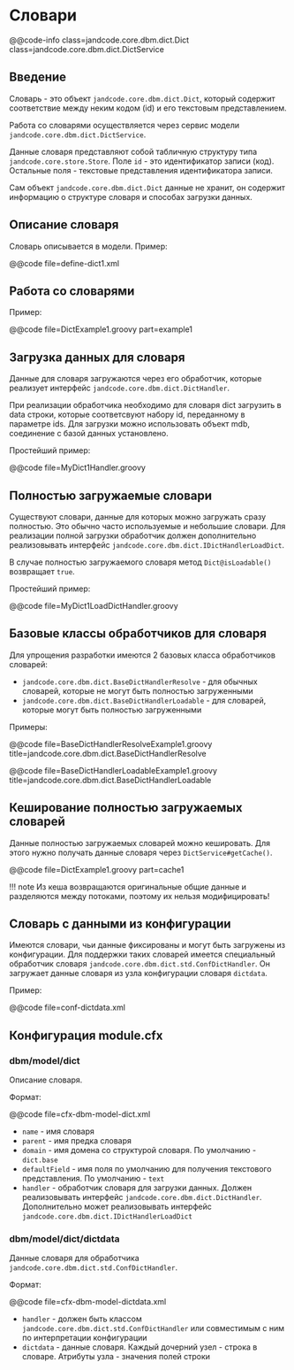 Словари
=======

@@code-info class=jandcode.core.dbm.dict.Dict class=jandcode.core.dbm.dict.DictService

Введение
--------

Словарь - это объект `jandcode.core.dbm.dict.Dict`, который содержит соответствие между
неким кодом (id) и его текстовым представлением.

Работа со словарями осуществляется через сервис модели
`jandcode.core.dbm.dict.DictService`.

Данные словаря представляют собой табличную структуру типа `jandcode.core.store.Store`.
Поле `id` - это идентификатор записи (код). Остальные поля - текстовые представления
идентификатора записи.

Сам объект `jandcode.core.dbm.dict.Dict` данные не хранит, он содержит информацию о
структуре словаря и способах загрузки данных.

Описание словаря
----------------

Словарь описывается в модели. Пример:

@@code file=define-dict1.xml


Работа со словарями
-------------------

Пример:

@@code file=DictExample1.groovy part=example1


Загрузка данных для словаря
---------------------------

Данные для словаря загружаются через его обработчик, которые реализует интерфейс
`jandcode.core.dbm.dict.DictHandler`.

При реализации обработчика необходимо для словаря dict загрузить в data строки, которые
соответсвуют набору id, переданному в параметре ids. Для загрузки можно использовать
объект mdb, соединение с базой данных установлено.

Простейший пример:

@@code file=MyDict1Handler.groovy

Полностью загружаемые словари
-----------------------------

Существуют словари, данные для которых можно загружать сразу полностью. Это обычно часто
используемые и небольшие словари. Для реализации полной загрузки обработчик должен
дополнительно реализовывать интерфейс
`jandcode.core.dbm.dict.IDictHandlerLoadDict`.

В случае полностью загружаемого словаря метод `Dict@isLoadable()` возвращает `true`.

Простейший пример:

@@code file=MyDict1LoadDictHandler.groovy


Базовые классы обработчиков для словаря
---------------------------------------

Для упрощения разработки имеются 2 базовых класса обработчиков словарей:

* `jandcode.core.dbm.dict.BaseDictHandlerResolve` - для обычных словарей, которые не могут
  быть полностью загруженными
* `jandcode.core.dbm.dict.BaseDictHandlerLoadable` - для словарей, которые могут быть
  полностью загруженными
  
Примеры:

@@code file=BaseDictHandlerResolveExample1.groovy
       title=jandcode.core.dbm.dict.BaseDictHandlerResolve
                                                 
@@code file=BaseDictHandlerLoadableExample1.groovy
       title=jandcode.core.dbm.dict.BaseDictHandlerLoadable
                      

Кеширование полностью загружаемых словарей
------------------------------------------

Данные полностью загружаемых словарей можно кешировать. Для этого нужно получать
данные словаря через `DictService#getCache()`.

@@code file=DictExample1.groovy part=cache1
                                 
!!! note
    Из кеша возвращаются оригинальные общие данные и разделяются между потоками, 
    поэтому их нельзя модифицировать!
                       

Словарь с данными из конфигурации
---------------------------------

Имеются словари, чьи данные фиксированы и могут быть загружены из конфигурации.
Для поддержки таких словарей имеется специальный обработчик словаря
`jandcode.core.dbm.dict.std.ConfDictHandler`. Он загружает данные словаря из
узла конфигурации словаря `dictdata`.

Пример:

@@code file=conf-dictdata.xml


Конфигурация module.cfx
-----------------------

### dbm/model/dict

Описание словаря.

Формат:

@@code file=cfx-dbm-model-dict.xml

* `name` - имя словаря
* `parent` - имя предка словаря
* `domain` - имя домена со структурой словаря. По умолчанию - `dict.base`
* `defaultField` - имя поля по умолчанию для получения текстового представления. По
  умолчанию - `text`
* `handler` - обработчик словаря для загрузки данных. Должен реализовывать интерфейс
  `jandcode.core.dbm.dict.DictHandler`. Дополнительно может реализовывать интерфейс
  `jandcode.core.dbm.dict.IDictHandlerLoadDict`


### dbm/model/dict/dictdata

Данные словаря для обработчика `jandcode.core.dbm.dict.std.ConfDictHandler`.

Формат:

@@code file=cfx-dbm-model-dictdata.xml

* `handler` - должен быть классом `jandcode.core.dbm.dict.std.ConfDictHandler` или
  совместимым с ним по интерпретации конфигурации
* `dictdata` - данные словаря. Каждый дочерний узел - строка в словаре. Атрибуты узла - 
  значения полей строки






